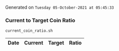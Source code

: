 Generated on `Tuesday 05-October-2021 at 05:45:33`

### Current to Target Coin Ratio
`current_coin_ratio.sh`

Date|Current|Target|Ratio
---|---|---|---
